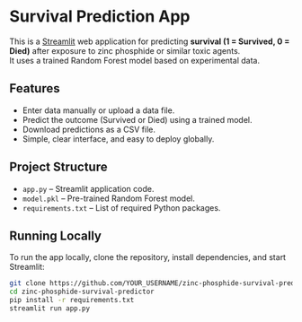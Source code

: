 # Survival Prediction App

This is a [Streamlit]([https://zinc-phosphide-survival-predictor-yggducdjmzss8dkvnzsahs.streamlit.app/]) web application for predicting **survival (1 = Survived, 0 = Died)** after exposure to zinc phosphide or similar toxic agents.  
It uses a trained Random Forest model based on experimental data.

## Features

- Enter data manually or upload a data file.
- Predict the outcome (Survived or Died) using a trained model.
- Download predictions as a CSV file.
- Simple, clear interface, and easy to deploy globally.

## Project Structure

- `app.py` – Streamlit application code.
- `model.pkl` – Pre-trained Random Forest model.
- `requirements.txt` – List of required Python packages.

## Running Locally

To run the app locally, clone the repository, install dependencies, and start Streamlit:

```bash
git clone https://github.com/YOUR_USERNAME/zinc-phosphide-survival-predictor.git
cd zinc-phosphide-survival-predictor
pip install -r requirements.txt
streamlit run app.py
